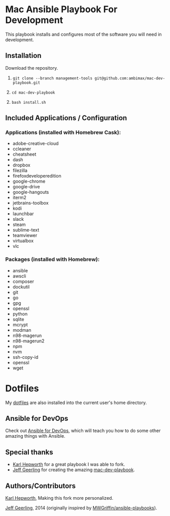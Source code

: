# Mac Ansible Playbook For Development

This playbook installs and configures most of the software you will need in development.

## Installation

 Download the repository.
  
  1. `git clone --branch management-tools git@github.com:ambimax/mac-dev-playbook.git`
  
  2. `cd mac-dev-playbook`
 
  2. `bash install.sh`


## Included Applications / Configuration

### Applications (installed with Homebrew Cask):

  - adobe-creative-cloud
  - ccleaner
  - cheatsheet
  - dash
  - dropbox
  - filezilla
  - firefoxdeveloperedition
  - google-chrome
  - google-drive
  - google-hangouts
  - iterm2
  - jetbrains-toolbox
  - kodi
  - launchbar
  - slack
  - steam
  - sublime-text
  - teamviewer
  - virtualbox
  - vlc

### Packages (installed with Homebrew):

  - ansible
  - awscli
  - composer
  - dockutil
  - git
  - go
  - gpg
  - openssl
  - python
  - sqlite
  - mcrypt
  - modman
  - n98-magerun
  - n98-magerun2
  - npm
  - nvm
  - ssh-copy-id
  - openssl
  - wget
  
# Dotfiles

My [dotfiles](https://github.com/tschifftner/dotfiles) are also installed into the current user's home directory.

## Ansible for DevOps

Check out [Ansible for DevOps](http://www.ansiblefordevops.com/), which will teach you how to do some other amazing things with Ansible.

## Special thanks

- [Karl Hepworth](https://github.com/fubarhouse) for a great playbook I was able to fork. 
- [Jeff Geerling](http://jeffgeerling.com/) for creating the amazing [mac-dev-playbook](https://github.com/geerlingguy/mac-dev-playbook).

## Authors/Contributors

[Karl Hepworth](http://twitter.com/fubarhouse), Making this fork more personalized.

[Jeff Geerling](http://jeffgeerling.com/), 2014 (originally inspired by [MWGriffin/ansible-playbooks](https://github.com/MWGriffin/ansible-playbooks)).
